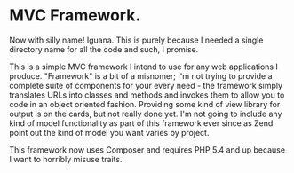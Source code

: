 # MVC Framework.

Now with silly name! Iguana. This is purely because I needed a single directory name for all the code and such, I promise.

This is a simple MVC framework I intend to use for any web applications I produce. "Framework" is a bit of a misnomer; I'm not trying to provide a complete suite of components for your every need - the framework simply translates URLs into classes and methods and invokes them to allow you to code in an object oriented fashion. Providing some kind of view library for output is on the cards, but not really done yet. I'm not going to include any kind of model functionality as part of this framework ever since as Zend point out the kind of model you want varies by project.

This framework now uses Composer and requires PHP 5.4 and up because I want to horribly misuse traits.